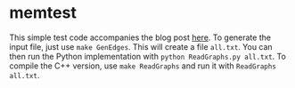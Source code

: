 memtest 
=======

This simple test code accompanies the blog post [here](http://robpatro.com/blog/?p=168).
To generate the input file, just use `make GenEdges`.  This will create a file `all.txt`. 
You can then run the Python implementation with `python ReadGraphs.py all.txt`.  To 
compile the C++ version, use `make ReadGraphs` and run it with `ReadGraphs all.txt`.
